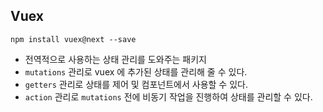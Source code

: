 ## Vuex

```shell
npm install vuex@next --save
```

- 전역적으로 사용하는 상태 관리를 도와주는 패키지
- `mutations` 관리로 vuex 에 추가된 상태를 관리해 줄 수 있다.
- `getters` 관리로 상태를 제어 및 컴포넌트에서 사용할 수 있다.
- `action` 관리로 `mutations` 전에 비동기 작업을 진행하여 상태를 관리할 수 있다.
